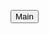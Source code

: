 <button id="myButton" class="float-left submit-button" >Main</button>

<script type="text/javascript">
    document.getElementById("myButton").onclick = function () {
        location.href = "https://KinSins.github.io/1";
    };
</script>
